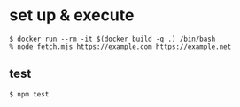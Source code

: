 # set up & execute

```
$ docker run --rm -it $(docker build -q .) /bin/bash
% node fetch.mjs https://example.com https://example.net
```

## test

```
$ npm test
```
